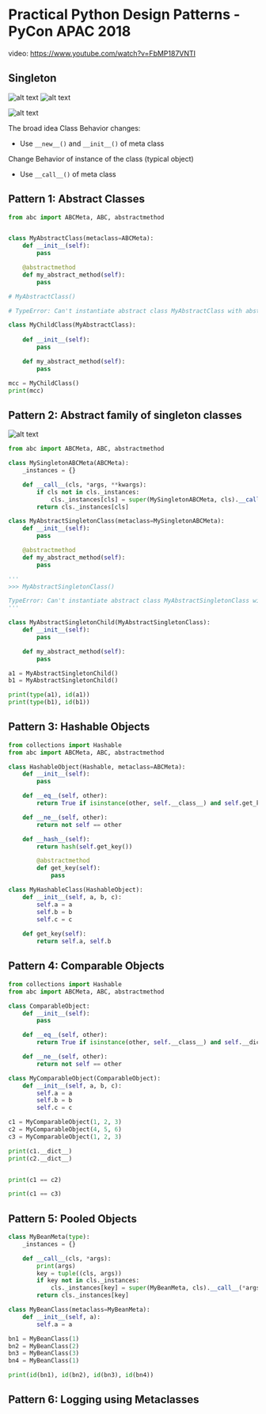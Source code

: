 # Practical Python Design Patterns - PyCon APAC 2018

video: https://www.youtube.com/watch?v=FbMP187VNTI


## Singleton

![alt text](docs/big_picture.PNG "The big picture")
![alt text](docs/big_picture1.PNG "The big picture")



![alt text](docs/life-cycle.PNG "The life cycle")

The broad idea
Class Behavior changes:
- Use `__new__()` and `__init__()` of meta class

Change Behavior of instance of the class (typical object)
- Use `__call__()` of meta class


## Pattern 1: Abstract Classes

```python
from abc import ABCMeta, ABC, abstractmethod


class MyAbstractClass(metaclass=ABCMeta):
    def __init__(self):
        pass

    @abstractmethod
    def my_abstract_method(self):
        pass

# MyAbstractClass()

# TypeError: Can't instantiate abstract class MyAbstractClass with abstract methods my_abstract_method

class MyChildClass(MyAbstractClass):
    
    def __init__(self):
        pass

    def my_abstract_method(self):
        pass

mcc = MyChildClass()
print(mcc)
```

## Pattern 2: Abstract family of singleton classes

![alt text](docs/abstract_singleton.PNG "The requirement")
```python
from abc import ABCMeta, ABC, abstractmethod

class MySingletonABCMeta(ABCMeta):
    _instances = {}

    def __call__(cls, *args, **kwargs):
        if cls not in cls._instances:
            cls._instances[cls] = super(MySingletonABCMeta, cls).__call__(*args, **kwargs)
        return cls._instances[cls]

class MyAbstractSingletonClass(metaclass=MySingletonABCMeta):
    def __init__(self):
        pass

    @abstractmethod
    def my_abstract_method(self):
        pass

'''
>>> MyAbstractSingletonClass()

TypeError: Can't instantiate abstract class MyAbstractSingletonClass with abstract methods my_abstract_method
'''

class MyAbstractSingletonChild(MyAbstractSingletonClass):
    def __init__(self):
        pass

    def my_abstract_method(self):
        pass

a1 = MyAbstractSingletonChild()
b1 = MyAbstractSingletonChild()

print(type(a1), id(a1))
print(type(b1), id(b1))
```

## Pattern 3: Hashable Objects

```python
from collections import Hashable
from abc import ABCMeta, ABC, abstractmethod

class HashableObject(Hashable, metaclass=ABCMeta):
    def __init__(self):
        pass

    def __eq__(self, other):
        return True if isinstance(other, self.__class__) and self.get_key() == other.get_key() else False

    def __ne__(self, other):
        return not self == other

    def __hash__(self):
        return hash(self.get_key())

        @abstractmethod
        def get_key(self):
            pass

class MyHashableClass(HashableObject):
    def __init__(self, a, b, c):
        self.a = a
        self.b = b
        self.c = c
    
    def get_key(self):
        return self.a, self.b
```

## Pattern 4: Comparable Objects

```python
from collections import Hashable
from abc import ABCMeta, ABC, abstractmethod

class ComparableObject:
    def __init__(self):
        pass

    def __eq__(self, other):
        return True if isinstance(other, self.__class__) and self.__dict__ == other.__dict__ else False

    def __ne__(self, other):
        return not self == other

class MyComparableObject(ComparableObject):
    def __init__(self, a, b, c):
        self.a = a
        self.b = b
        self.c = c

c1 = MyComparableObject(1, 2, 3)
c2 = MyComparableObject(4, 5, 6)
c3 = MyComparableObject(1, 2, 3)

print(c1.__dict__)
print(c2.__dict__)


print(c1 == c2)

print(c1 == c3)
```

## Pattern 5: Pooled Objects

```python
class MyBeanMeta(type):
    _instances = {}

    def __call__(cls, *args):
        print(args)
        key = tuple((cls, args))
        if key not in cls._instances:
            cls._instances[key] = super(MyBeanMeta, cls).__call__(*args)
        return cls._instances[key]

class MyBeanClass(metaclass=MyBeanMeta):
    def __init__(self, a):
        self.a = a

bn1 = MyBeanClass(1)
bn2 = MyBeanClass(2)
bn3 = MyBeanClass(3)
bn4 = MyBeanClass(1)

print(id(bn1), id(bn2), id(bn3), id(bn4))
```

## Pattern 6: Logging using Metaclasses

